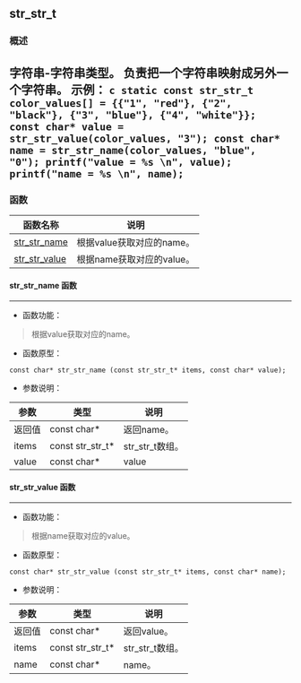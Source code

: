 ## str\_str\_t
### 概述
字符串-字符串类型。 负责把一个字符串映射成另外一个字符串。 示例： ```c static const str_str_t color_values[] = {{"1", "red"}, {"2", "black"}, {"3", "blue"}, {"4", "white"}}; const char* value = str_str_value(color_values, "3"); const char* name = str_str_name(color_values, "blue", "0"); printf("value = %s \n", value); printf("name = %s \n", name); ```
----------------------------------
### 函数
<p id="str_str_t_methods">

| 函数名称 | 说明 | 
| -------- | ------------ | 
| <a href="#str_str_t_str_str_name">str\_str\_name</a> | 根据value获取对应的name。 |
| <a href="#str_str_t_str_str_value">str\_str\_value</a> | 根据name获取对应的value。 |
#### str\_str\_name 函数
-----------------------

* 函数功能：

> <p id="str_str_t_str_str_name">根据value获取对应的name。

* 函数原型：

```
const char* str_str_name (const str_str_t* items, const char* value);
```

* 参数说明：

| 参数 | 类型 | 说明 |
| -------- | ----- | --------- |
| 返回值 | const char* | 返回name。 |
| items | const str\_str\_t* | str\_str\_t数组。 |
| value | const char* | value |
#### str\_str\_value 函数
-----------------------

* 函数功能：

> <p id="str_str_t_str_str_value">根据name获取对应的value。

* 函数原型：

```
const char* str_str_value (const str_str_t* items, const char* name);
```

* 参数说明：

| 参数 | 类型 | 说明 |
| -------- | ----- | --------- |
| 返回值 | const char* | 返回value。 |
| items | const str\_str\_t* | str\_str\_t数组。 |
| name | const char* | name。 |
